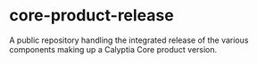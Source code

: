 # core-product-release

A public repository handling the integrated release of the various 
components making up a Calyptia Core product version.
